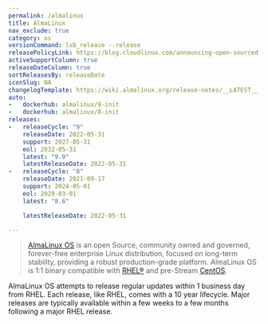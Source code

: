```yaml
---
permalink: /almalinux
title: AlmaLinux
nav_exclude: true
category: os
versionCommand: lsb_release --release
releasePolicyLink: https://blog.cloudlinux.com/announcing-open-sourced-community-driven-rhel-fork-by-cloudlinux
activeSupportColumn: true
releaseDateColumn: true
sortReleasesBy: releaseDate
iconSlug: NA
changelogTemplate: https://wiki.almalinux.org/release-notes/__LATEST__.html
auto:
-   dockerhub: almalinux/9-init
-   dockerhub: almalinux/8-init
releases:
-   releaseCycle: "9"
    releaseDate: 2022-05-31
    support: 2027-05-31
    eol: 2032-05-31
    latest: "9.0"
    latestReleaseDate: 2022-05-31
-   releaseCycle: "8"
    releaseDate: 2021-09-17
    support: 2024-05-01
    eol: 2029-03-01
    latest: "8.6"

    latestReleaseDate: 2022-05-31

---
```


> [AlmaLinux OS](https://almalinux.org/) is an open Source, community owned and governed, forever-free enterprise Linux distribution, focused on long-term stability, providing a robust production-grade platform. AlmaLinux OS is 1:1 binary compatible with [RHEL®](https://www.redhat.com/en/technologies/linux-platforms/enterprise-linux) and pre-Stream [CentOS](https://centos.org/).

AlmaLinux OS attempts to release regular updates within 1 business day from RHEL.  Each release, like RHEL, comes with a 10 year lifecycle.  Major releases are typically available within a few weeks to a few months following a major RHEL release.

